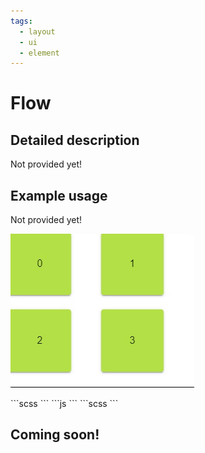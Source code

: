 ```yaml
---
tags:
  - layout
  - ui
  - element
---
```

# Flow

## Detailed description
Not provided yet!

## Example usage
Not provided yet!

![alt text](./Flow.gif)

<code-group>
<code-block title=".at" active>
```scss
```
</code-block>

<code-block title=".atObj">
```js
```
</code-block>

<code-block title=".atStyle">
```scss
```
</code-block>
</code-group>

## Coming soon!
